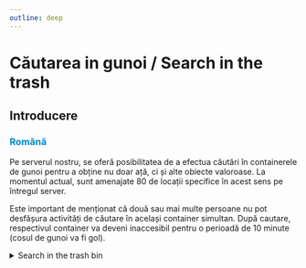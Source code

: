 ```yaml
---
outline: deep
---
```


# Căutarea in gunoi / Search in the trash

## Introducere

### <span style="color: #0088CC">Română</span>

Pe serverul nostru, se oferă posibilitatea de a efectua căutări în containerele de gunoi pentru a obține nu doar ață, ci și alte obiecte valoroase. La momentul actual, sunt amenajate 80 de locații specifice în acest sens pe întregul server.

Este important de menționat că două sau mai multe persoane nu pot desfășura activități de căutare în același container simultan. După cautare, respectivul container va deveni inaccesibil pentru o perioadă de 10 minute (cosul de gunoi va fi gol).

<details>
  <summary>Search in the trash bin</summary>
  <img src="https://v.b-zone.ro/images/wiki/trash-bin-search.gif" alt="Search in the trash bin">
</details>